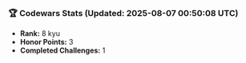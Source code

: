 ### 🏆 Codewars Stats (Updated: 2025-08-07 00:50:08 UTC)

- **Rank:** 8 kyu
- **Honor Points:** 3
- **Completed Challenges:** 1
